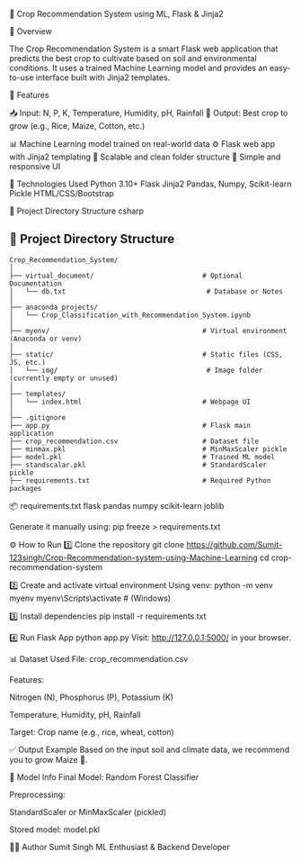 🌾 Crop Recommendation System using ML, Flask & Jinja2


🚀 Overview

The Crop Recommendation System is a smart Flask web application that predicts the best crop to cultivate based on soil and environmental conditions. It uses a trained Machine Learning model and provides an easy-to-use interface built with Jinja2 templates.

🎯 Features

📥 Input: N, P, K, Temperature, Humidity, pH, Rainfall
🌱 Output: Best crop to grow (e.g., Rice, Maize, Cotton, etc.)


📊 Machine Learning model trained on real-world data
⚙️ Flask web app with Jinja2 templating
📁 Scalable and clean folder structure
🎨 Simple and responsive UI

🧠 Technologies Used
 Python 3.10+
 Flask
 Jinja2
 Pandas, Numpy, Scikit-learn
 Pickle
 HTML/CSS/Bootstrap

📂 Project Directory Structure
csharp 


## 📂 Project Directory Structure

```text
Crop_Recommendation_System/
│
├── virtual_document/                           # Optional Documentation
│   └── db.txt                                   # Database or Notes
│
├── anaconda_projects/
│   └── Crop_Classification_with_Recommendation_System.ipynb
│
├── myenv/                                      # Virtual environment (Anaconda or venv)
│
├── static/                                     # Static files (CSS, JS, etc.)
│   └── img/                                     # Image folder (currently empty or unused)
│
├── templates/
│   └── index.html                              # Webpage UI
│
├── .gitignore
├── app.py                                      # Flask main application
├── crop_recommendation.csv                     # Dataset file
├── minmax.pkl                                  # MinMaxScaler pickle
├── model.pkl                                   # Trained ML model
├── standscalar.pkl                             # StandardScaler pickle
├── requirements.txt                            # Required Python packages
```

📦 requirements.txt
flask
pandas
numpy
scikit-learn
joblib

Generate it manually using:
pip freeze > requirements.txt

⚙️ How to Run
1️⃣ Clone the repository
git clone https://github.com/Sumit-123singh/Crop-Recommendation-system-using-Machine-Learning
cd crop-recommendation-system

2️⃣ Create and activate virtual environment
Using venv:
python -m venv myenv
myenv\Scripts\activate     # (Windows)

3️⃣ Install dependencies
pip install -r requirements.txt

4️⃣ Run Flask App
python app.py
Visit: http://127.0.0.1:5000/ in your browser.

📊 Dataset Used
File: crop_recommendation.csv

Features:

Nitrogen (N), Phosphorus (P), Potassium (K)

Temperature, Humidity, pH, Rainfall

Target: Crop name (e.g., rice, wheat, cotton)

✅ Output Example
Based on the input soil and climate data, we recommend you to grow Maize 🌽.

🧪 Model Info
Final Model: Random Forest Classifier

Preprocessing:

StandardScaler or MinMaxScaler (pickled)

Stored model: model.pkl

👨‍💻 Author
Sumit Singh
ML Enthusiast & Backend Developer
